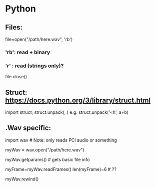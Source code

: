 # Python

## Files:
file=open("/path/here.wav", 'rb')
  ### 'rb': read + binary
  ### 'r' : read (strings only)?
file.close()

## Struct: https://docs.python.org/3/library/struct.html
import struct;
struct.unpack(<format>, <bytes>)
    e.g. struct.unpack('<h', a+b)

## .Wav specific: 
import wav  # Note: only reads PCI audio or something

myWav = wav.open("/path/here.wav")

myWav.getparams() # gets basic file info

myFrame=myWav.readFrames(<number of frames>)
    len(myFrame)=6 # ??

myWav.rewind()
